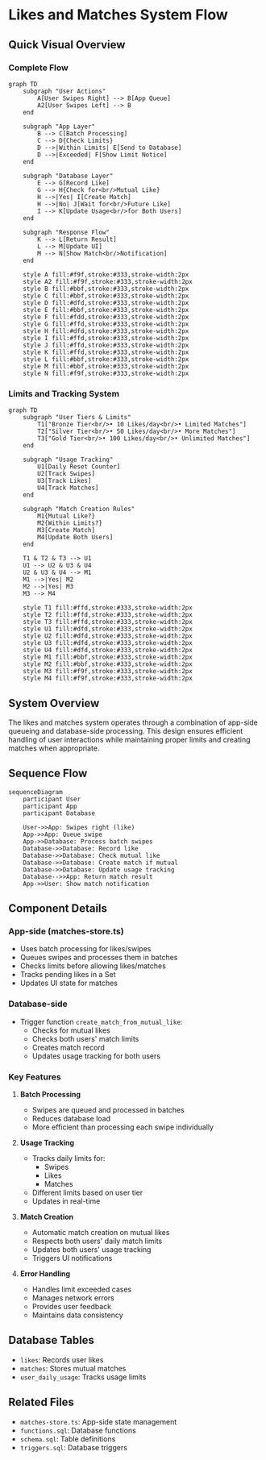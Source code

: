 # Likes and Matches System Flow

## Quick Visual Overview

### Complete Flow
```mermaid
graph TD
    subgraph "User Actions"
        A[User Swipes Right] --> B[App Queue]
        A2[User Swipes Left] --> B
    end

    subgraph "App Layer"
        B --> C[Batch Processing]
        C --> D{Check Limits}
        D -->|Within Limits| E[Send to Database]
        D -->|Exceeded| F[Show Limit Notice]
    end

    subgraph "Database Layer"
        E --> G[Record Like]
        G --> H{Check for<br/>Mutual Like}
        H -->|Yes| I[Create Match]
        H -->|No| J[Wait for<br/>Future Like]
        I --> K[Update Usage<br/>for Both Users]
    end

    subgraph "Response Flow"
        K --> L[Return Result]
        L --> M[Update UI]
        M --> N[Show Match<br/>Notification]
    end

    style A fill:#f9f,stroke:#333,stroke-width:2px
    style A2 fill:#f9f,stroke:#333,stroke-width:2px
    style B fill:#bbf,stroke:#333,stroke-width:2px
    style C fill:#bbf,stroke:#333,stroke-width:2px
    style D fill:#dfd,stroke:#333,stroke-width:2px
    style E fill:#bbf,stroke:#333,stroke-width:2px
    style F fill:#fdd,stroke:#333,stroke-width:2px
    style G fill:#ffd,stroke:#333,stroke-width:2px
    style H fill:#dfd,stroke:#333,stroke-width:2px
    style I fill:#ffd,stroke:#333,stroke-width:2px
    style J fill:#ffd,stroke:#333,stroke-width:2px
    style K fill:#ffd,stroke:#333,stroke-width:2px
    style L fill:#bbf,stroke:#333,stroke-width:2px
    style M fill:#bbf,stroke:#333,stroke-width:2px
    style N fill:#f9f,stroke:#333,stroke-width:2px
```

### Limits and Tracking System
```mermaid
graph TD
    subgraph "User Tiers & Limits"
        T1["Bronze Tier<br/>• 10 Likes/day<br/>• Limited Matches"]
        T2["Silver Tier<br/>• 50 Likes/day<br/>• More Matches"]
        T3["Gold Tier<br/>• 100 Likes/day<br/>• Unlimited Matches"]
    end

    subgraph "Usage Tracking"
        U1[Daily Reset Counter]
        U2[Track Swipes]
        U3[Track Likes]
        U4[Track Matches]
    end

    subgraph "Match Creation Rules"
        M1{Mutual Like?}
        M2{Within Limits?}
        M3[Create Match]
        M4[Update Both Users]
    end

    T1 & T2 & T3 --> U1
    U1 --> U2 & U3 & U4
    U2 & U3 & U4 --> M1
    M1 -->|Yes| M2
    M2 -->|Yes| M3
    M3 --> M4

    style T1 fill:#ffd,stroke:#333,stroke-width:2px
    style T2 fill:#ffd,stroke:#333,stroke-width:2px
    style T3 fill:#ffd,stroke:#333,stroke-width:2px
    style U1 fill:#dfd,stroke:#333,stroke-width:2px
    style U2 fill:#dfd,stroke:#333,stroke-width:2px
    style U3 fill:#dfd,stroke:#333,stroke-width:2px
    style U4 fill:#dfd,stroke:#333,stroke-width:2px
    style M1 fill:#bbf,stroke:#333,stroke-width:2px
    style M2 fill:#bbf,stroke:#333,stroke-width:2px
    style M3 fill:#f9f,stroke:#333,stroke-width:2px
    style M4 fill:#f9f,stroke:#333,stroke-width:2px
```

## System Overview
The likes and matches system operates through a combination of app-side queueing and database-side processing. This design ensures efficient handling of user interactions while maintaining proper limits and creating matches when appropriate.

## Sequence Flow
```mermaid
sequenceDiagram
    participant User
    participant App
    participant Database
    
    User->>App: Swipes right (like)
    App->>App: Queue swipe
    App->>Database: Process batch swipes
    Database->>Database: Record like
    Database->>Database: Check mutual like
    Database->>Database: Create match if mutual
    Database->>Database: Update usage tracking
    Database-->>App: Return match result
    App->>User: Show match notification
```

## Component Details

### App-side (matches-store.ts)
- Uses batch processing for likes/swipes
- Queues swipes and processes them in batches
- Checks limits before allowing likes/matches
- Tracks pending likes in a Set
- Updates UI state for matches

### Database-side
- Trigger function `create_match_from_mutual_like`:
  - Checks for mutual likes
  - Checks both users' match limits
  - Creates match record
  - Updates usage tracking for both users

### Key Features
1. **Batch Processing**
   - Swipes are queued and processed in batches
   - Reduces database load
   - More efficient than processing each swipe individually

2. **Usage Tracking**
   - Tracks daily limits for:
     - Swipes
     - Likes
     - Matches
   - Different limits based on user tier
   - Updates in real-time

3. **Match Creation**
   - Automatic match creation on mutual likes
   - Respects both users' daily match limits
   - Updates both users' usage tracking
   - Triggers UI notifications

4. **Error Handling**
   - Handles limit exceeded cases
   - Manages network errors
   - Provides user feedback
   - Maintains data consistency

## Database Tables
- `likes`: Records user likes
- `matches`: Stores mutual matches
- `user_daily_usage`: Tracks usage limits

## Related Files
- `matches-store.ts`: App-side state management
- `functions.sql`: Database functions
- `schema.sql`: Table definitions
- `triggers.sql`: Database triggers 